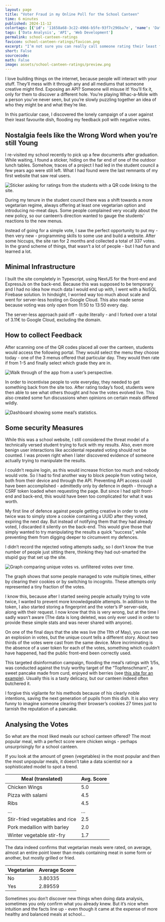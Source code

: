 ```yaml
---
layout: page
title: "Voter Fraud in my Online Poll for the School Canteen"
time: 6 minutes
published: 2024-11-12
colortags: [{'id': '11658a68-3c22-4966-b5fe-93f7c296ba7e', 'name': 'Data Analysis', 'color': 'green'}, {'id': '26e3acab-0124-4773-a185-49dd8760c91c', 'name': 'API', 'color': 'orange'}, {'id': 'b4957fab-6b30-4589-a430-e71f10a30aeb', 'name': 'Web Development', 'color': 'purple'}]
tags: ['Data Analysis', 'API', 'Web Development']
permalink: school-canteen-ratings
favicon: school-canteen-ratings/favicon.png
excerpt: "I’m not sure you can really call someone rating their least favourite dish with 1/5 in an informal poll on my website voter fraud, but I sure felt like a detective uncovering a crime while looking through my logs and analytics. It also makes me look better than saying: “I allowed voting multiple times because of lacking security.”"
short: False
sourcecode: 
math: False
image: assets/school-canteen-ratings/preview.png
---
```


I love building things on the internet, because people will interact with your stuff. They’ll mess with it through any and all mediums that someone creative might find. Exposing an API? Someone will misuse it! You’ll fix it, only for them to discover a different hole. You’re playing Whac-a-Mole with a person you’ve never seen, but you’re slowly puzzling together an idea of who they might be and what they’re like.

In this particular case, I discovered the lonely campaign of a user against their least favourite dish, flooding my feedback poll with negative votes.

## Nostalgia feels like the Wrong Word when you’re still Young

I re-visited my school recently to pick up a few documents after graduation. While waiting, I found a sticker, hiding on the far end of one of the outdoor lunch tables. Somehow, traces of a project I had led in the student council a few years ago were still left. What I had found were the last remnants of my first website that saw real users.

![Sticker asking for ratings from the students with a QR code linking to the site.](/assets/school-canteen-ratings/7fe95e07ca0d296ab6621de4fbe027b8.webp)

During my tenure in the student council there was a shift towards a more vegetarian regime, always offering at least one vegetarian option and introducing no-meat days. Some people complained very vocally about the new policy, so our canteen’s direction wanted to gauge the students' reactions to the new menus.

Instead of going for a simple vote, I saw the perfect opportunity to put my - then very new - programming skills to some use and build a website. After some hiccups, the site ran for 2 months and collected a total of 337 votes. In the grand scheme of things, that wasn’t a lot of people - but I had fun and learned a lot.

## Minimal Infrastructure

I built the site completely in Typescript, using NextJS for the front-end and ExpressJs on the back-end. Because this was supposed to be temporary and I had no idea how much data I would end up with, I went with a NoSQL Firebase solution. In hindsight, I worried way too much about scale and went for server-less hosting on Google Cloud. This also made sense because voting was only open from 11:50 to 13:50 every day.

The server-less approach paid off - quite literally - and I forked over a total of 3.11€ to Google Cloud, excluding the domain.

## How to collect Feedback

After scanning one of the QR codes placed all over the canteen, students would access the following portal. They would select the menu they choose today - one of the 3 menus offered that particular day. They would then rate if from 1-5 and finally select which grade they are in.

![Walk through of the app from a user’s perspective.](/assets/school-canteen-ratings/a5d8f896a012abb25c92c8fbd8ceab86.webp)

In order to incentivise people to vote everyday, they needed to get something back from the site too. After rating today’s food, students were then able to see what others thought and how the votes evolved live. This also created some fun discussions when opinions on certain meals differed wildly.

![Dashboard showing some meal’s statistics.](/assets/school-canteen-ratings/e93df8d9b6adde83f81525027a7ad91b.webp)

## Some security Measures

While this was a school website, I still considered the threat model of a technically versed student trying to fuck with my results. Also, even more benign user interactions like accidental repeated voting should not be counted. I was proven right when I later discovered evidence of someone actually trying to manipulate the results.

I couldn’t require login, as this would increase friction too much and nobody would vote. So I had to find another way to block people from voting twice, both from their device and through the API. Preventing API access could have been accomplished - admittedly only by defence in depth - through a CSRF token loaded when requesting the page. But since I had split front-end and back-end, this would have been too complicated for what it was worth.

My first line of defence against people getting creative in order to vote twice was to simply store a cookie containing a UUID after they voted, expiring the next day. But instead of notifying them that they had already voted, I discarded it silently on the back-end. This would give those that simply wanted to try manipulating the results a quick “success”, while preventing them from digging deeper to circumvent my defences.

I didn’t record the rejected voting attempts sadly, so I don’t know the true number of people just sitting there, thinking they had out-smarted the stupid guy that set up the site.

![Graph comparing unique votes vs. unfiltered votes over time.](/assets/school-canteen-ratings/551da1abb8b2f5ee05c1cc8675abdd8f.webp)

The graph shows that some people managed to vote multiple times, either by clearing their cookies or by switching to incognito. These attempts only represented a tiny fraction of the votes. 

I know this, because after I started seeing people actually trying to vote twice, I wanted to prevent more knowledgeable attempts. In addition to the token, I also started storing a fingerprint and the voter’s IP server-side, along with their request. I now know that this is very wrong, but at the time I sadly wasn’t aware (The data is long deleted, was only ever used in order to provide these simple stats and was never shared with anyone).

On one of the final days that the site was live (the 11th of May), you can see an explosion in votes, but the unique count tells a different story. About two thirds of the votes were cast from the same device. More incriminating is the absence of a user token for each of the votes, something which couldn’t have happened, had the public front-end been correctly used.

This targeted disinformation campaign, flooding the meal’s ratings with 1/5s, was conducted against the truly worthy target of the “Topfenschmarn”, a sweet pancake made from curd, enjoyed with berries (see [this site for an example](https://www.milch.com/de/rezepte/topfenschmarrn-mit-zwetschkenroester-88/)). Usually this is a tasty delicacy, but our canteen indeed often butchered it.

I forgive this vigilante for his methods because of his clearly noble intentions, saving the next generation of pupils from this dish. It is also very funny to imagine someone clearing their browser’s cookies 27 times just to tarnish the reputation of a pancake.

## Analysing the Votes

So what are the most liked meals our school canteen offered? The most popular meal, with a perfect score were chicken wings - perhaps unsurprisingly for a school canteen. 

If you look at the amount of green (vegetables) in the most popular and then the most unpopular meals, it doesn’t take a data scientist nor a sophisticated model to spot a trend.

 | Meal (translated) | Avg. Score | 
 | ---- | ---- | 
 | Chicken Wings | 5.0 | 
 | Pizza with salami | 4.5 | 
 | Ribs | 4.5 | 
 | … | … | 
 | Stir-fried vegetables and rice | 2.5 | 
 | Pork medallion with barley | 2.0 | 
 | Winter vegetable stir-fry | 1.7 | 

The data indeed confirms that vegetarian meals were rated, on average, almost an entire point lower than meals containing meat in some form or another, but mostly grilled or fried.

 | Vegetarian | Average Score | 
 | ---- | ---- | 
 | No | 3.80335 | 
 | Yes | 2.89559 | 

Sometimes you don’t discover new things when doing data analysis, sometimes you only confirm what you already knew. But it’s nice when intuition and the facts line up - even though it came at the expense of more healthy and balanced meals at school…

